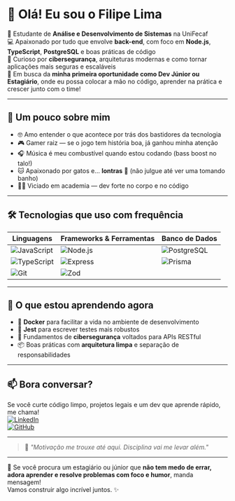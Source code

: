 # 👋 Olá! Eu sou o Filipe Lima

🚀 Estudante de **Análise e Desenvolvimento de Sistemas** na UniFecaf  
💻 Apaixonado por tudo que envolve **back-end**, com foco em **Node.js**, **TypeScript**, **PostgreSQL** e boas práticas de código  
🔐 Curioso por **cibersegurança**, arquiteturas modernas e como tornar aplicações mais seguras e escaláveis  
🎯 Em busca da **minha primeira oportunidade como Dev Júnior ou Estagiário**, onde eu possa colocar a mão no código, aprender na prática e crescer junto com o time!

---

## 🧠 Um pouco sobre mim

- 🤓 Amo entender o que acontece por trás dos bastidores da tecnologia
- 🎮 Gamer raiz — se o jogo tem história boa, já ganhou minha atenção
- 🎧 Música é meu combustível quando estou codando (bass boost no talo!)
- 🐱 Apaixonado por gatos e... **lontras** 🦦 (não julgue até ver uma tomando banho)
- 🏋️‍♂️ Viciado em academia — dev forte no corpo e no código

---

## 🛠️ Tecnologias que uso com frequência

| Linguagens | Frameworks & Ferramentas | Banco de Dados |
|-----------|--------------------------|----------------|
| ![JavaScript](https://img.shields.io/badge/JavaScript-F7DF1E?style=flat&logo=javascript&logoColor=black) | ![Node.js](https://img.shields.io/badge/Node.js-339933?style=flat&logo=node.js&logoColor=white) | ![PostgreSQL](https://img.shields.io/badge/PostgreSQL-336791?style=flat&logo=postgresql&logoColor=white) |
| ![TypeScript](https://img.shields.io/badge/TypeScript-3178C6?style=flat&logo=typescript&logoColor=white) | ![Express](https://img.shields.io/badge/Express.js-000000?style=flat&logo=express&logoColor=white) | ![Prisma](https://img.shields.io/badge/Prisma-2D3748?style=flat&logo=prisma&logoColor=white) |
| ![Git](https://img.shields.io/badge/Git-F05032?style=flat&logo=git&logoColor=white) | ![Zod](https://img.shields.io/badge/Zod-4A5568?style=flat&logo=zod&logoColor=white) | |

---

## 🌱 O que estou aprendendo agora

- 🐳 **Docker** para facilitar a vida no ambiente de desenvolvimento
- 🧪 **Jest** para escrever testes mais robustos
- 🔐 Fundamentos de **cibersegurança** voltados para APIs RESTful
- 📦 Boas práticas com **arquitetura limpa** e separação de responsabilidades

---

## 📫 Bora conversar?

Se você curte código limpo, projetos legais e um dev que aprende rápido, me chama!  
[![LinkedIn](https://img.shields.io/badge/LinkedIn-Filipe%20Lima-0077B5?style=flat&logo=linkedin&logoColor=white)](https://www.linkedin.com/in/filipe-lima-ox)  
[![GitHub](https://img.shields.io/badge/GitHub-@filipeox-181717?style=flat&logo=github&logoColor=white)](https://github.com/Tulipaox)

---

> 💬 *"Motivação me trouxe até aqui. Disciplina vai me levar além."*

---

🎯 Se você procura um estagiário ou júnior que **não tem medo de errar, adora aprender e resolve problemas com foco e humor**, manda mensagem!  
Vamos construir algo incrível juntos. ✨
